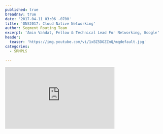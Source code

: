 ```yaml
---
published: true
breadnav: true
date: '2017-04-11 03:06 -0700'
title: 'ONS2017: Cloud Native Networking'
author: Segment Routing Team
excerpt: 'Amin Vahdat, Fellow & Technical Lead For Networking, Google'
header:
  teaser: 'https://img.youtube.com/vi/1xBZ5DGZZmQ/mqdefault.jpg'
categories:
  - SRMPLS

---    
```


       
<iframe width="355" height="200" src="https://www.youtube.com/embed/1xBZ5DGZZmQ?start=1637" frameborder="0" allowfullscreen></iframe>

